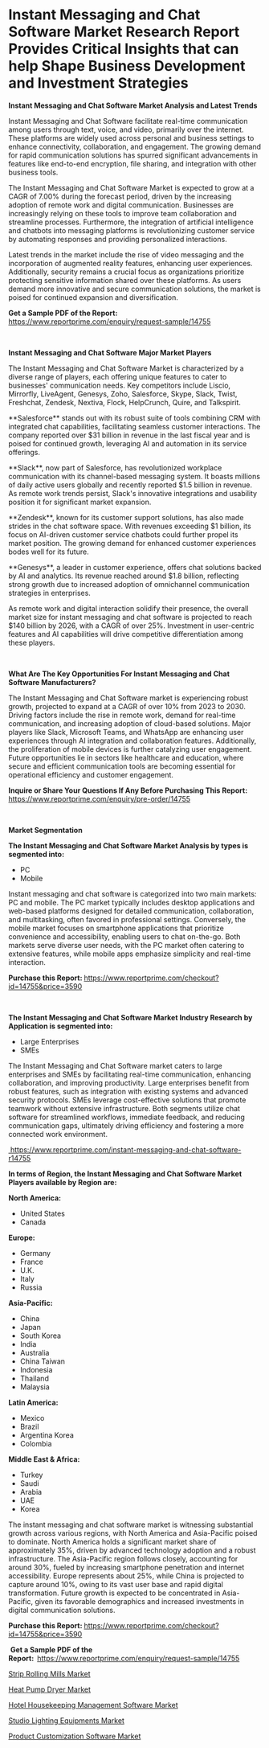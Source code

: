 <p><h1>Instant Messaging and Chat Software Market Research Report Provides Critical Insights that can help Shape Business Development and Investment Strategies</h1></p><p><strong>Instant Messaging and Chat Software Market Analysis and Latest Trends</strong></p>
<p><p>Instant Messaging and Chat Software facilitate real-time communication among users through text, voice, and video, primarily over the internet. These platforms are widely used across personal and business settings to enhance connectivity, collaboration, and engagement. The growing demand for rapid communication solutions has spurred significant advancements in features like end-to-end encryption, file sharing, and integration with other business tools.</p><p>The Instant Messaging and Chat Software Market is expected to grow at a CAGR of 7.00% during the forecast period, driven by the increasing adoption of remote work and digital communication. Businesses are increasingly relying on these tools to improve team collaboration and streamline processes. Furthermore, the integration of artificial intelligence and chatbots into messaging platforms is revolutionizing customer service by automating responses and providing personalized interactions.</p><p>Latest trends in the market include the rise of video messaging and the incorporation of augmented reality features, enhancing user experiences. Additionally, security remains a crucial focus as organizations prioritize protecting sensitive information shared over these platforms. As users demand more innovative and secure communication solutions, the market is poised for continued expansion and diversification.</p></p>
<p><strong>Get a Sample PDF of the Report:&nbsp;</strong> <a href="https://www.reportprime.com/enquiry/request-sample/14755?utm_campaign=2198&utm_medium=2&utm_source=Github&utm_content=ia&utm_term=20032025&utm_id=instant-messaging-and-chat-software">https://www.reportprime.com/enquiry/request-sample/14755</a></p>
<p>&nbsp;</p>
<p><strong>Instant Messaging and Chat Software Major Market Players</strong></p>
<p><p>The Instant Messaging and Chat Software Market is characterized by a diverse range of players, each offering unique features to cater to businesses' communication needs. Key competitors include Liscio, Mirrorfly, LiveAgent, Genesys, Zoho, Salesforce, Skype, Slack, Twist, Freshchat, Zendesk, Nextiva, Flock, HelpCrunch, Quire, and Talkspirit.</p><p>**Salesforce** stands out with its robust suite of tools combining CRM with integrated chat capabilities, facilitating seamless customer interactions. The company reported over $31 billion in revenue in the last fiscal year and is poised for continued growth, leveraging AI and automation in its service offerings.</p><p>**Slack**, now part of Salesforce, has revolutionized workplace communication with its channel-based messaging system. It boasts millions of daily active users globally and recently reported $1.5 billion in revenue. As remote work trends persist, Slack's innovative integrations and usability position it for significant market expansion.</p><p>**Zendesk**, known for its customer support solutions, has also made strides in the chat software space. With revenues exceeding $1 billion, its focus on AI-driven customer service chatbots could further propel its market position. The growing demand for enhanced customer experiences bodes well for its future.</p><p>**Genesys**, a leader in customer experience, offers chat solutions backed by AI and analytics. Its revenue reached around $1.8 billion, reflecting strong growth due to increased adoption of omnichannel communication strategies in enterprises.</p><p>As remote work and digital interaction solidify their presence, the overall market size for instant messaging and chat software is projected to reach $140 billion by 2026, with a CAGR of over 25%. Investment in user-centric features and AI capabilities will drive competitive differentiation among these players.</p></p>
<p>&nbsp;</p>
<p><strong>What Are The Key Opportunities For Instant Messaging and Chat Software Manufacturers?</strong></p>
<p><p>The Instant Messaging and Chat Software market is experiencing robust growth, projected to expand at a CAGR of over 10% from 2023 to 2030. Driving factors include the rise in remote work, demand for real-time communication, and increasing adoption of cloud-based solutions. Major players like Slack, Microsoft Teams, and WhatsApp are enhancing user experiences through AI integration and collaboration features. Additionally, the proliferation of mobile devices is further catalyzing user engagement. Future opportunities lie in sectors like healthcare and education, where secure and efficient communication tools are becoming essential for operational efficiency and customer engagement.</p></p>
<p><strong>Inquire or Share Your Questions If Any Before Purchasing This Report:</strong> <a href="https://www.reportprime.com/enquiry/pre-order/14755?utm_campaign=2198&utm_medium=2&utm_source=Github&utm_content=ia&utm_term=20032025&utm_id=instant-messaging-and-chat-software">https://www.reportprime.com/enquiry/pre-order/14755</a></p>
<p>&nbsp;</p>
<p><strong>Market Segmentation</strong></p>
<p><strong>The Instant Messaging and Chat Software Market Analysis by types is segmented into:</strong></p>
<p><ul><li>PC</li><li>Mobile</li></ul></p>
<p><p>Instant messaging and chat software is categorized into two main markets: PC and mobile. The PC market typically includes desktop applications and web-based platforms designed for detailed communication, collaboration, and multitasking, often favored in professional settings. Conversely, the mobile market focuses on smartphone applications that prioritize convenience and accessibility, enabling users to chat on-the-go. Both markets serve diverse user needs, with the PC market often catering to extensive features, while mobile apps emphasize simplicity and real-time interaction.</p></p>
<p><strong>Purchase this Report:&nbsp;</strong><a href="https://www.reportprime.com/checkout?id=14755&price=3590&utm_campaign=2198&utm_medium=2&utm_source=Github&utm_content=ia&utm_term=20032025&utm_id=instant-messaging-and-chat-software">https://www.reportprime.com/checkout?id=14755&price=3590</a></p>
<p>&nbsp;</p>
<p><strong>The Instant Messaging and Chat Software Market Industry Research by Application is segmented into:</strong></p>
<p><ul><li>Large Enterprises</li><li>SMEs</li></ul></p>
<p><p>The Instant Messaging and Chat Software market caters to large enterprises and SMEs by facilitating real-time communication, enhancing collaboration, and improving productivity. Large enterprises benefit from robust features, such as integration with existing systems and advanced security protocols. SMEs leverage cost-effective solutions that promote teamwork without extensive infrastructure. Both segments utilize chat software for streamlined workflows, immediate feedback, and reducing communication gaps, ultimately driving efficiency and fostering a more connected work environment.</p></p>
<p><a href="https://www.reportprime.com/instant-messaging-and-chat-software-r14755?utm_campaign=2198&utm_medium=2&utm_source=Github&utm_content=ia&utm_term=20032025&utm_id=instant-messaging-and-chat-software">&nbsp;https://www.reportprime.com/instant-messaging-and-chat-software-r14755</a></p>
<p><strong>In terms of Region, the Instant Messaging and Chat Software Market Players available by Region are:</strong></p>
<p>
    <p> <strong> North America: </strong>
        <ul>
            <li>United States</li>
            <li>Canada</li>
        </ul>
        </p> 
    <p> <strong> Europe: </strong>
        <ul>
            <li>Germany</li>
            <li>France</li>
            <li>U.K.</li>
            <li>Italy</li>
            <li>Russia</li>
        </ul>
        </p> 
    <p> <strong> Asia-Pacific: </strong>
        <ul>
            <li>China</li>
            <li>Japan</li>
            <li>South Korea</li>
            <li>India</li>
            <li>Australia</li>
            <li>China Taiwan</li>
            <li>Indonesia</li>
            <li>Thailand</li>
            <li>Malaysia</li>
        </ul>
        </p> 
    <p> <strong> Latin America: </strong>
        <ul>
            <li>Mexico</li>
            <li>Brazil</li>
            <li>Argentina Korea</li>
            <li>Colombia</li>
        </ul>
        </p> 
    <p> <strong> Middle East & Africa: </strong>
        <ul>
            <li>Turkey</li>
            <li>Saudi</li>
            <li>Arabia</li>
            <li>UAE</li>
            <li>Korea</li>
        </ul>
    </p>
    </p>
<p><p>The instant messaging and chat software market is witnessing substantial growth across various regions, with North America and Asia-Pacific poised to dominate. North America holds a significant market share of approximately 35%, driven by advanced technology adoption and a robust infrastructure. The Asia-Pacific region follows closely, accounting for around 30%, fueled by increasing smartphone penetration and internet accessibility. Europe represents about 25%, while China is projected to capture around 10%, owing to its vast user base and rapid digital transformation. Future growth is expected to be concentrated in Asia-Pacific, given its favorable demographics and increased investments in digital communication solutions.</p></p>
<p><strong>Purchase this Report: </strong><a href="https://www.reportprime.com/checkout?id=14755&price=3590&utm_campaign=2198&utm_medium=2&utm_source=Github&utm_content=ia&utm_term=20032025&utm_id=instant-messaging-and-chat-software">https://www.reportprime.com/checkout?id=14755&price=3590</a></p>
<p>&nbsp;<strong>Get a Sample PDF of the Report:&nbsp;&nbsp;</strong><a href="https://www.reportprime.com/enquiry/request-sample/14755?utm_campaign=2198&utm_medium=2&utm_source=Github&utm_content=ia&utm_term=20032025&utm_id=instant-messaging-and-chat-software">https://www.reportprime.com/enquiry/request-sample/14755</a></p>
<p><strong></strong></p>
<p><p><a href="https://www.linkedin.com/pulse/strip-rolling-mills-market-outlook-98-cagr-forecast-from-hqf6c?utm_campaign=2198&utm_medium=2&utm_source=Github&utm_content=ia&utm_term=20032025&utm_id=instant-messaging-and-chat-software">Strip Rolling Mills Market</a></p><p><a href="https://www.linkedin.com/pulse/exploring-growth-opportunities-heat-pump-dryer-market-expected-ljl5c?utm_campaign=2198&utm_medium=2&utm_source=Github&utm_content=ia&utm_term=20032025&utm_id=instant-messaging-and-chat-software">Heat Pump Dryer Market</a></p><p><a href="https://github.com/bichukapac/Market-Research-Report-List-1/blob/main/hotel-housekeeping-management-software-market.md?utm_campaign=2198&utm_medium=2&utm_source=Github&utm_content=ia&utm_term=20032025&utm_id=instant-messaging-and-chat-software">Hotel Housekeeping Management Software Market</a></p><p><a href="https://www.linkedin.com/pulse/rising-trends-studio-lighting-equipments-market-projected-yg5cc?utm_campaign=2198&utm_medium=2&utm_source=Github&utm_content=ia&utm_term=20032025&utm_id=instant-messaging-and-chat-software">Studio Lighting Equipments Market</a></p><p><a href="https://github.com/laveeasaadrh/Market-Research-Report-List-1/blob/main/product-customization-software-market.md?utm_campaign=2198&utm_medium=2&utm_source=Github&utm_content=ia&utm_term=20032025&utm_id=instant-messaging-and-chat-software">Product Customization Software Market</a></p></p>